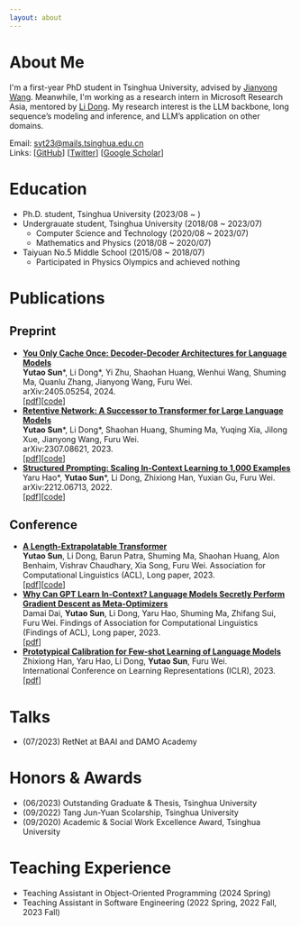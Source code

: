 ```yaml
---
layout: about 
---
```


# About Me
I'm a first-year PhD student in Tsinghua University, advised by [Jianyong Wang](http://dbgroup.cs.tsinghua.edu.cn/wangjy/). Meanwhile, I'm working as a research intern in Microsoft Research Asia, mentored by [Li Dong](http://dong.li/). My research interest is the LLM backbone, long sequence’s modeling and inference, and LLM’s application on other domains.

Email: syt23@mails.tsinghua.edu.cn  
Links: \[[GitHub](https://github.com/sunyt32)\] \[[Twitter](https://twitter.com/sunyt_thu)\] \[[Google Scholar](https://scholar.google.com/citations?user=apGDooYAAAAJ&hl=en)\]

# Education
* Ph.D. student, Tsinghua University (2023/08 ~ )
* Undergrauate student, Tsinghua University (2018/08 ~ 2023/07)
  * Computer Science and Technology (2020/08 ~ 2023/07)
  * Mathematics and Physics (2018/08 ~ 2020/07)
* Taiyuan No.5 Middle School (2015/08 ~ 2018/07)
  * Participated in Physics Olympics and achieved nothing


# Publications

## Preprint
* [**You Only Cache Once: Decoder-Decoder Architectures for Language Models**](https://arxiv.org/pdf/2405.05254.pdf)  
  **Yutao Sun**\*, Li Dong\*, Yi Zhu, Shaohan Huang, Wenhui Wang, Shuming Ma, Quanlu Zhang, Jianyong Wang, Furu Wei.  
  arXiv:2405.05254, 2024.  
  \[[pdf](https://arxiv.org/pdf/2405.05254.pdf)\]\[[code](https://aka.ms/YOCO)\]
* [**Retentive Network: A Successor to Transformer for Large Language Models**](https://arxiv.org/pdf/2307.08621.pdf)  
  **Yutao Sun**\*, Li Dong\*, Shaohan Huang, Shuming Ma, Yuqing Xia, Jilong Xue, Jianyong Wang, Furu Wei.  
  arXiv:2307.08621, 2023.  
  \[[pdf](https://arxiv.org/pdf/2307.08621.pdf)\]\[[code](https://aka.ms/retnet)\]
* [**Structured Prompting: Scaling In-Context Learning to 1,000 Examples**](https://arxiv.org/pdf/2212.06713.pdf)  
  Yaru Hao\*, **Yutao Sun**\*, Li Dong, Zhixiong Han, Yuxian Gu, Furu Wei.  
  arXiv:2212.06713, 2022.  
  \[[pdf](https://arxiv.org/pdf/2212.06713.pdf)\]\[[code](https://github.com/sunyt32/structured-prompting)\]

## Conference
* [**A Length-Extrapolatable Transformer**](https://arxiv.org/pdf/2212.10554.pdf)  
  **Yutao Sun**, Li Dong, Barun Patra, Shuming Ma, Shaohan Huang, Alon Benhaim, Vishrav Chaudhary, Xia Song, Furu Wei.
  Association for Computational Linguistics (ACL), Long paper, 2023.  
  \[[pdf](https://arxiv.org/pdf/2212.10554.pdf)\]\[[code](https://github.com/sunyt32/torchscale)\]
* [**Why Can GPT Learn In-Context? Language Models Secretly Perform Gradient Descent as Meta-Optimizers**](https://arxiv.org/pdf/2212.10559.pdf)  
  Damai Dai, **Yutao Sun**, Li Dong, Yaru Hao, Shuming Ma, Zhifang Sui, Furu Wei.
  Findings of Association for Computational Linguistics (Findings of ACL), Long paper, 2023.  
  \[[pdf](https://arxiv.org/pdf/2212.10559.pdf)\]
* [**Prototypical Calibration for Few-shot Learning of Language Models**](https://arxiv.org/pdf/2205.10183.pdf)  
  Zhixiong Han, Yaru Hao, Li Dong, **Yutao Sun**, Furu Wei.  
  International Conference on Learning Representations (ICLR), 2023.  
  \[[pdf](https://arxiv.org/pdf/2205.10183.pdf)\]

# Talks
* (07/2023) RetNet at BAAI and DAMO Academy

# Honors & Awards
* (06/2023) Outstanding Graduate & Thesis, Tsinghua University 
* (09/2022) Tang Jun-Yuan Scolarship, Tsinghua University 
* (09/2020) Academic & Social Work Excellence Award, Tsinghua University

# Teaching Experience
* Teaching Assistant in Object-Oriented Programming (2024 Spring)
* Teaching Assistant in Software Engineering (2022 Spring, 2022 Fall, 2023 Fall)